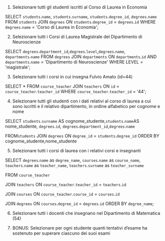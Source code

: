 1. Selezionare tutti gli studenti iscritti al Corso di Laurea in Economia

SELECT `students`.`name`, `students`.`surname`, `students`.`degree_id`, `degrees`.`name`
FROM `students` 
JOIN `degrees` ON `students`.`degree_id` = `degrees`.`id` 
WHERE `degrees`.`name` = 'Corso di Laurea in Economia';




2. Selezionare tutti i Corsi di Laurea Magistrale del Dipartimento di Neuroscienze

SELECT `degrees`.`department_id`,`degrees`.`level`,`degrees`.`name`, `departments`.`name`
FROM `degrees`
JOIN `departments` ON `departments`.`id`
AND `departments`.`name` = 'Dipartimento di Neuroscienze'
WHERE LEVEL = 'magistrale';


3. Selezionare tutti i corsi in cui insegna Fulvio Amato (id=44)

SELECT *
FROM `course_teacher` 
JOIN `teachers` ON `id` = `course_teacher`.`teacher_id` 
WHERE `course_teacher`.`teacher_id` = '44';


4. Selezionare tutti gli studenti con i dati relativi al corso di laurea a cui sono iscritti e il
relativo dipartimento, in ordine alfabetico per cognome e nome

SELECT `students`.`surname` AS cognome_studente,`students`.`name`AS nome_studente, `degrees`.`id`, `degrees`.`department_id`,`degrees`.`name`

FROM`students`
JOIN `degrees` ON `degree_id` = `students`.`degree_id`
ORDER BY cognome_studente,nome_studente


5. Selezionare tutti i corsi di laurea con i relativi corsi e insegnanti

SELECT `degrees`.`name` as `degree_name`, `courses`.`name` as `course_name`, `teachers`.`name` as `teacher_name`, `teachers`.`surname` as `teacher_surname`

FROM `course_teacher` 

JOIN `teachers` ON `course_teacher`.`teacher_id` = `teachers`.`id` 

JOIN `courses` ON `course_teacher`.`course_id` = `courses`.`id`

JOIN `degrees` ON `courses`.`degree_id` = `degrees`.`id` ORDER BY `degree_name`;

6. Selezionare tutti i docenti che insegnano nel Dipartimento di Matematica (54)



7. BONUS: Selezionare per ogni studente quanti tentativi d’esame ha sostenuto per superare ciascuno dei suoi esami